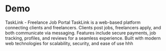 # Demo
TaskLink - Freelance Job Portal  TaskLink is a web-based platform connecting clients and freelancers. Clients post jobs, freelancers apply, and both communicate via messaging. Features include secure payments, job tracking, profiles, and reviews for a seamless experience. Built with modern web technologies for scalability, security, and ease of use
hhh
